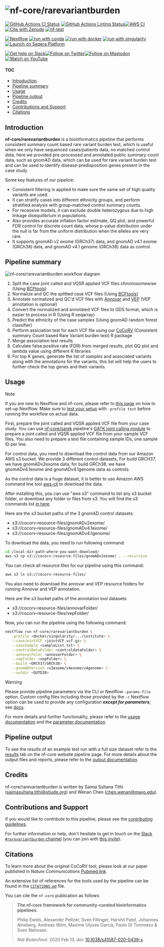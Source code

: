 <h1>
  <picture>
    <source media="(prefers-color-scheme: dark)" srcset="docs/images/nf-core-rarevariantburden_logo_dark.png">
    <img alt="nf-core/rarevariantburden" src="docs/images/nf-core-rarevariantburden_logo_light.png">
  </picture>
</h1>

[![GitHub Actions CI Status](https://github.com/nf-core/rarevariantburden/actions/workflows/ci.yml/badge.svg)](https://github.com/nf-core/rarevariantburden/actions/workflows/ci.yml)
[![GitHub Actions Linting Status](https://github.com/nf-core/rarevariantburden/actions/workflows/linting.yml/badge.svg)](https://github.com/nf-core/rarevariantburden/actions/workflows/linting.yml)[![AWS CI](https://img.shields.io/badge/CI%20tests-full%20size-FF9900?labelColor=000000&logo=Amazon%20AWS)](https://nf-co.re/rarevariantburden/results)[![Cite with Zenodo](http://img.shields.io/badge/DOI-10.5281/zenodo.XXXXXXX-1073c8?labelColor=000000)](https://doi.org/10.5281/zenodo.XXXXXXX)
[![nf-test](https://img.shields.io/badge/unit_tests-nf--test-337ab7.svg)](https://www.nf-test.com)

[![Nextflow](https://img.shields.io/badge/nextflow%20DSL2-%E2%89%A524.04.2-23aa62.svg)](https://www.nextflow.io/)
[![run with conda](http://img.shields.io/badge/run%20with-conda-3EB049?labelColor=000000&logo=anaconda)](https://docs.conda.io/en/latest/)
[![run with docker](https://img.shields.io/badge/run%20with-docker-0db7ed?labelColor=000000&logo=docker)](https://www.docker.com/)
[![run with singularity](https://img.shields.io/badge/run%20with-singularity-1d355c.svg?labelColor=000000)](https://sylabs.io/docs/)
[![Launch on Seqera Platform](https://img.shields.io/badge/Launch%20%F0%9F%9A%80-Seqera%20Platform-%234256e7)](https://cloud.seqera.io/launch?pipeline=https://github.com/nf-core/rarevariantburden)

[![Get help on Slack](http://img.shields.io/badge/slack-nf--core%20%23rarevariantburden-4A154B?labelColor=000000&logo=slack)](https://nfcore.slack.com/channels/rarevariantburden)[![Follow on Twitter](http://img.shields.io/badge/twitter-%40nf__core-1DA1F2?labelColor=000000&logo=twitter)](https://twitter.com/nf_core)[![Follow on Mastodon](https://img.shields.io/badge/mastodon-nf__core-6364ff?labelColor=FFFFFF&logo=mastodon)](https://mstdn.science/@nf_core)[![Watch on YouTube](http://img.shields.io/badge/youtube-nf--core-FF0000?labelColor=000000&logo=youtube)](https://www.youtube.com/c/nf-core)

#### TOC

- [Introduction](#introduction)
- [Pipeline summary](#pipeline-summary)
- [Usage](#usage)
- [Pipeline output](#pipeline-output)
- [Credits](#credits)
- [Contributions and Support](#contributions-and-support)
- [Citations](#citations)

## Introduction

**nf-core/rarevariantburden** is a bioinformatics pipeline that performs consistent summary count based rare variant burden test, which is useful when we only have sequenced cases/patients data, no matched control data, here we provided pre-processed and annotated public summary count data, such as gnomAD data, which can be used for rare variant burden test and can be used to identify disease-predisposition genes present in the case study.

Some key features of our pipeline:

- Consistent filtering is applied to make sure the same set of high quality variants are used.
- It can stratify cases into different ethnicity groups, and perform stratified analysis with group-matched control summary counts.
- For recessive models, it can exclude double heterozygous due to high linkage disequilibrium in populations.
- Also provides accurate inflation factor estimate, QQ plot, and powerful FDR control for discrete count data, whose p-value distribution under the null is far from the uniform distribution when the alleles are very rare.
- It supports gnomAD v2 exome (GRCh37) data, and gnomAD v4.1 exome (GRCh38) data, and gnomAD v4.1 genome (GRCh38) data as control.

<!-- TODO nf-core:
   Complete this sentence with a 2-3 sentence summary of what types of data the pipeline ingests, a brief overview of the
   major pipeline sections and the types of output it produces. You're giving an overview to someone new
   to nf-core here, in 15-20 seconds. For an example, see https://github.com/nf-core/rnaseq/blob/master/README.md#introduction
-->

<!-- TODO nf-core: Include a figure that guides the user through the major workflow steps. Many nf-core
     workflows use the "tube map" design for that. See https://nf-co.re/docs/contributing/design_guidelines#examples for examples.   -->
<!-- TODO nf-core: Fill in short bullet-pointed list of the default steps in the pipeline -->

## Pipeline summary

<picture align="center">
    <source media="(prefers-color-scheme: dark)" srcset="docs/images/cocorv_subway.png">
    <img alt="nf-core/rarevariantburden workflow diagram" src="docs/images/cocorv_subway.png">
</picture>

1. Split the case joint called and VQSR applied VCF files chromosomewise (Using [BCFtools](https://samtools.github.io/bcftools/bcftools.html))
2. Normalize and QC the splitted case VCF files (Using [BCFtools](https://samtools.github.io/bcftools/bcftools.html))
3. Annotate normalized and QC'd VCF files with [Annovar](https://annovar.openbioinformatics.org/en/latest/) and [VEP](https://www.ensembl.org/vep) (VEP annotation is optional)
4. Convert the normalized and annotated VCF files to GDS format, which is easier to process in R (Using R seqarray)
5. Predict the ethnicity of the case samples (Using gnomAD random forest classifier)
6. Perform assiciation test for each VCF file using our [CoCoRV](https://bitbucket.org/Wenan/cocorv/) (Consistent summary Count based Rare Variant burden test) R package
7. Merge association test results
8. Calculate false positive rate (FDR) from merged results, plot QQ plot and lambda value using different R libraries
9. For top K genes, generate the list of samples and associated variants along with the annotations for the variants, this list will help the users to further check the top genes and their variants

## Usage

> [!NOTE]
> If you are new to Nextflow and nf-core, please refer to [this page](https://nf-co.re/docs/usage/installation) on how to set-up Nextflow. Make sure to [test your setup](https://nf-co.re/docs/usage/introduction#how-to-run-a-pipeline) with `-profile test` before running the workflow on actual data.

<!-- TODO nf-core: Describe the minimum required steps to execute the pipeline, e.g. how to prepare samplesheets.
     Explain what rows and columns represent. For instance (please edit as appropriate):

First, prepare a samplesheet with your input data that looks as follows:

`samplesheet.csv`:

```csv
sample,fastq_1,fastq_2
CONTROL_REP1,AEG588A1_S1_L002_R1_001.fastq.gz,AEG588A1_S1_L002_R2_001.fastq.gz
```

Each row represents a fastq file (single-end) or a pair of fastq files (paired end).

-->

First, prepare the joint called and VQSR applied VCF file from your case study. You can use [nf-core/sarek](https://nf-co.re/sarek/) pipeline's [GATK joint calling module](https://nf-co.re/sarek/3.5.1/docs/output/#gatk-joint-germline-variant-calling) to prepare a joint called and VQSR applied VCF file from your sample VCF files. You also need to prepare a text file containing sample IDs, one sample ID per line.

For control data, you need to download the control data from our Amazon AWS s3 bucket. We provide 3 different control datasets, For build GRCH37, we have gnomADv2exome data, for build GRCh38, we have gnomADv4.1exome and gnomADv4.1genome data as controls.

As the control data is a huge dataset, it is better to use Amazon AWS command line tool [aws-cli](https://docs.aws.amazon.com/cli/latest/userguide/getting-started-install.html) to download the data.

After installing this, you can use "aws s3" command to list any s3 bucket folder, or download any folder or files from s3. You will find the s3 commands list [in here](https://docs.aws.amazon.com/cli/latest/reference/s3/).

Here are the s3 bucket paths of the 3 gnomAD control datasets:

- s3://cocorv-resource-files/gnomADv2exome/
- s3://cocorv-resource-files/gnomADv4.1exome/
- s3://cocorv-resource-files/gnomADv4.1genome/

To download the data, you need to run following command:

```bash
cd /local-dir-path-where-you-want-download/
aws s3 cp s3://cocorv-resource-files/gnomADv2exome/ . --recursive
```

You can check all resource files for our pipeline using this command:

```bash
aws s3 ls s3://cocorv-resource-files/
```

You also need to download the annovar and VEP resource folders for running Annovar and VEP annotation.

Here are the s3 bucket paths of the annotation tool datasets:

- s3://cocorv-resource-files/annovarFolder/
- s3://cocorv-resource-files/vepFolder/

Now, you can run the pipeline using the following command:

<!-- TODO nf-core: update the following command to include all required parameters for a minimal example -->

```bash
nextflow run nf-core/rarevariantburden \
   -profile <docker/singularity/.../institute> \
   --caseJointVCF <jointVCF.vcf.gz> \
   --caseSample <sampleList.txt> \
   --controlDataFolder <controldataFolder> \
   --annovarFoler <annovarFolder> \
   --vepFolder <vepFolder> \
   --build <GRCh37/GRCh38> \
   --gnomADVersion <v2exome/v4exome/v4genome> \
   --outdir <OUTDIR>
```

> [!WARNING]
> Please provide pipeline parameters via the CLI or Nextflow `-params-file` option. Custom config files including those provided by the `-c` Nextflow option can be used to provide any configuration _**except for parameters**_; see [docs](https://nf-co.re/docs/usage/getting_started/configuration#custom-configuration-files).

For more details and further functionality, please refer to the [usage documentation](https://nf-co.re/rarevariantburden/usage) and the [parameter documentation](https://nf-co.re/rarevariantburden/parameters).

## Pipeline output

To see the results of an example test run with a full size dataset refer to the [results](https://nf-co.re/rarevariantburden/results) tab on the nf-core website pipeline page.
For more details about the output files and reports, please refer to the
[output documentation](https://nf-co.re/rarevariantburden/output).

## Credits

nf-core/rarevariantburden is written by Saima Sultana Tithi (saimasultana.tithi@stjude.org) and Wenan Chen (chen.wenan@mayo.edu).

<!-- TODO nf-core:
We thank the following people for their extensive assistance in the development of this pipeline:
If applicable, make list of people who have also contributed -->

## Contributions and Support

If you would like to contribute to this pipeline, please see the [contributing guidelines](.github/CONTRIBUTING.md).

For further information or help, don't hesitate to get in touch on the [Slack `#rarevariantburden` channel](https://nfcore.slack.com/channels/rarevariantburden) (you can join with [this invite](https://nf-co.re/join/slack)).

## Citations

<!-- TODO nf-core: Add citation for pipeline after first release. Uncomment lines below and update Zenodo doi and badge at the top of this file. -->
<!-- If you use nf-core/rarevariantburden for your analysis, please cite it using the following doi: [10.5281/zenodo.XXXXXX](https://doi.org/10.5281/zenodo.XXXXXX) -->

<!-- TODO nf-core: Add bibliography of tools and data used in your pipeline -->

To learn more about the original CoCoRV tool, please look at our paper published in _Nature Communications_ [Pubmed link](https://pubmed.ncbi.nlm.nih.gov/35545612/).

An extensive list of references for the tools used by the pipeline can be found in the [`CITATIONS.md`](CITATIONS.md) file.

You can cite the `nf-core` publication as follows:

> **The nf-core framework for community-curated bioinformatics pipelines.**
>
> Philip Ewels, Alexander Peltzer, Sven Fillinger, Harshil Patel, Johannes Alneberg, Andreas Wilm, Maxime Ulysse Garcia, Paolo Di Tommaso & Sven Nahnsen.
>
> _Nat Biotechnol._ 2020 Feb 13. doi: [10.1038/s41587-020-0439-x](https://dx.doi.org/10.1038/s41587-020-0439-x).
